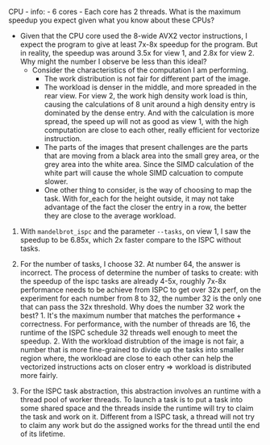 CPU - info:
    - 6 cores
    - Each core has 2 threads.
What is the maximum speedup you expect given what you know about these CPUs?
- Given that the CPU core used the 8-wide AVX2 vector instructions, I expect the program to give at least 7x-8x speedup for the program. But in reality, the speedup was around 3.5x for view 1, and 2.8x for view 2.
Why might the number I observe be less than this ideal?
    - Consider the characteristics of the computation I am performing.
        - The work distribution is not fair for different part of the image.
        - The workload is denser in the middle, and more spreaded in the rear view. For view 2, the work high density work load is thin, causing the calculations of 8 unit around a high density entry is dominated by the dense entry. And with the calculation is more spread, the speed up will not as good as view 1, with the high computation are close to each other, really efficient for vectorize instruction.
        - The parts of the images that present challenges are the parts that are moving from a black area into the small grey area, or the grey area into the white area. Since the SIMD calculation of the white part will cause the whole SIMD calcuation to compute slower.
        - One other thing to consider, is the way of choosing to map the task. With for_each for the height outside, it may not take advantage of the fact the closer the entry in a row, the better they are close to the average workload.

1. With `mandelbrot_ispc` and the parameter `--tasks`, on view 1, I saw the speedup to be 6.85x, which 2x faster compare to the ISPC without tasks.
2. For the number of tasks, I choose 32. At number 64, the answer is incorrect. The process of determine the number of tasks to create: with the speedup of the ispc tasks are already 4-5x, roughly 7x-8x performance needs to be achieve from ISPC to get over 32x perf, on the experiment for each number from 8 to 32, the number 32 is the only one that can pass the 32x threshold.
    Why does the number 32 work the best?
        1. It's the maximum number that matches the performance + correctness. For performance, with the number of threads are 16, the runtime of the ISPC schedule 32 threads well enough to meet the speedup.
        2. With the workload distrubtion of the image is not fair, a number that is more fine-grained to divide up the tasks into smaller region where, the workload are close to each other can help the vectorized instructions acts on closer entry => workload is distributed more fairly.

3. For the ISPC task abstraction, this abstraction involves an runtime with a thread pool of worker threads. To launch a task is to put a task into some shared space and the threads inside the runtime will try to claim the task and work on it. Different from a ISPC task, a thread will not try to claim any work but do the assigned works for the thread until the end of its lifetime.

